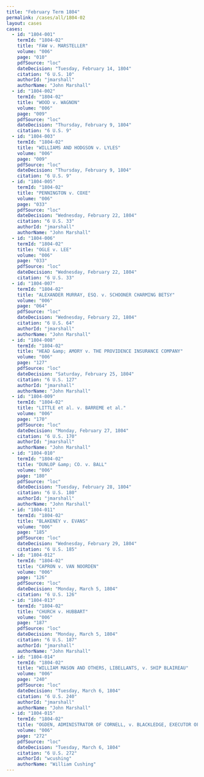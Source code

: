 ```yaml
---
title: "February Term 1804"
permalink: /cases/all/1804-02
layout: cases
cases:
  - id: "1804-001"
    termId: "1804-02"
    title: "FAW v. MARSTELLER"
    volume: "006"
    page: "010"
    pdfSource: "loc"
    dateDecision: "Tuesday, February 14, 1804"
    citation: "6 U.S. 10"
    authorId: "jmarshall"
    authorName: "John Marshall"
  - id: "1804-002"
    termId: "1804-02"
    title: "WOOD v. WAGNON"
    volume: "006"
    page: "009"
    pdfSource: "loc"
    dateDecision: "Thursday, February 9, 1804"
    citation: "6 U.S. 9"
  - id: "1804-003"
    termId: "1804-02"
    title: "WILLIAMS AND HODGSON v. LYLES"
    volume: "006"
    page: "009"
    pdfSource: "loc"
    dateDecision: "Thursday, February 9, 1804"
    citation: "6 U.S. 9"
  - id: "1804-005"
    termId: "1804-02"
    title: "PENNINGTON v. COXE"
    volume: "006"
    page: "033"
    pdfSource: "loc"
    dateDecision: "Wednesday, February 22, 1804"
    citation: "6 U.S. 33"
    authorId: "jmarshall"
    authorName: "John Marshall"
  - id: "1804-006"
    termId: "1804-02"
    title: "OGLE v. LEE"
    volume: "006"
    page: "033"
    pdfSource: "loc"
    dateDecision: "Wednesday, February 22, 1804"
    citation: "6 U.S. 33"
  - id: "1804-007"
    termId: "1804-02"
    title: "ALEXANDER MURRAY, ESQ. v. SCHOONER CHARMING BETSY"
    volume: "006"
    page: "064"
    pdfSource: "loc"
    dateDecision: "Wednesday, February 22, 1804"
    citation: "6 U.S. 64"
    authorId: "jmarshall"
    authorName: "John Marshall"
  - id: "1804-008"
    termId: "1804-02"
    title: "HEAD &amp; AMORY v. THE PROVIDENCE INSURANCE COMPANY"
    volume: "006"
    page: "127"
    pdfSource: "loc"
    dateDecision: "Saturday, February 25, 1804"
    citation: "6 U.S. 127"
    authorId: "jmarshall"
    authorName: "John Marshall"
  - id: "1804-009"
    termId: "1804-02"
    title: "LITTLE et al. v. BARREME et al."
    volume: "006"
    page: "170"
    pdfSource: "loc"
    dateDecision: "Monday, February 27, 1804"
    citation: "6 U.S. 170"
    authorId: "jmarshall"
    authorName: "John Marshall"
  - id: "1804-010"
    termId: "1804-02"
    title: "DUNLOP &amp; CO. v. BALL"
    volume: "006"
    page: "180"
    pdfSource: "loc"
    dateDecision: "Tuesday, February 28, 1804"
    citation: "6 U.S. 180"
    authorId: "jmarshall"
    authorName: "John Marshall"
  - id: "1804-011"
    termId: "1804-02"
    title: "BLAKENEY v. EVANS"
    volume: "006"
    page: "185"
    pdfSource: "loc"
    dateDecision: "Wednesday, February 29, 1804"
    citation: "6 U.S. 185"
  - id: "1804-012"
    termId: "1804-02"
    title: "CAPRON v. VAN NOORDEN"
    volume: "006"
    page: "126"
    pdfSource: "loc"
    dateDecision: "Monday, March 5, 1804"
    citation: "6 U.S. 126"
  - id: "1804-013"
    termId: "1804-02"
    title: "CHURCH v. HUBBART"
    volume: "006"
    page: "187"
    pdfSource: "loc"
    dateDecision: "Monday, March 5, 1804"
    citation: "6 U.S. 187"
    authorId: "jmarshall"
    authorName: "John Marshall"
  - id: "1804-014"
    termId: "1804-02"
    title: "WILLIAM MASON AND OTHERS, LIBELLANTS, v. SHIP BLAIREAU"
    volume: "006"
    page: "240"
    pdfSource: "loc"
    dateDecision: "Tuesday, March 6, 1804"
    citation: "6 U.S. 240"
    authorId: "jmarshall"
    authorName: "John Marshall"
  - id: "1804-015"
    termId: "1804-02"
    title: "OGDEN, ADMINISTRATOR OF CORNELL, v. BLACKLEDGE, EXECUTOR OF SALTER"
    volume: "006"
    page: "272"
    pdfSource: "loc"
    dateDecision: "Tuesday, March 6, 1804"
    citation: "6 U.S. 272"
    authorId: "wcushing"
    authorName: "William Cushing"
---
```

